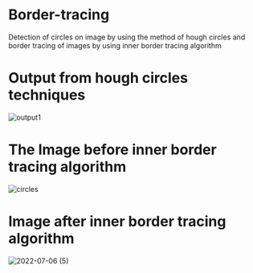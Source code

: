 # Border-tracing
Detection of circles on image by using the method of hough circles and border tracing of images by using inner border tracing algorithm

# Output from hough circles techniques

![output1](https://user-images.githubusercontent.com/61357643/177556069-f6d03e84-b38d-4fdc-b98a-5eccbcbc9533.jpg)



# The Image before inner border tracing algorithm

![circles](https://user-images.githubusercontent.com/61357643/177554660-e3817257-72aa-45f6-b7dd-5b7b30860f93.png)

# Image after inner border tracing algorithm

![2022-07-06 (5)](https://user-images.githubusercontent.com/61357643/177555024-2bce945c-b2a6-4aef-9182-f9e73c692062.png)



 
